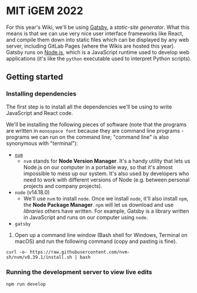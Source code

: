 # MIT iGEM 2022

For this year's Wiki, we'll be using [Gatsby](https://www.gatsbyjs.com/), a _static-site generator_. What this means is that we can use very nice user interface frameworks like React, and compile them down into static files which can be displayed by any web server, including GitLab Pages (where the Wikis are hosted this year). Gatsby runs on [Node.js](https://nodejs.org/en/), which is a JavaScript runtime used to develop web applications (it's like the `python` executable used to interpret Python scripts).

## Getting started

### Installing dependencies

The first step is to install all the dependencies we'll be using to write JavaScript and React code.

We'll be installing the following pieces of software (note that the programs are written in `monospace font` because they are command line programs - programs we can run on the command line; "command line" is also synonymous with "terminal"):

- [`nvm`](https://github.com/nvm-sh/nvm)
  - `nvm` stands for **Node Version Manager**. It's a handy utility that lets us Node.js on our computer in a portable way, so that it's almost impossible to mess up our system. It's also used by developers who need to work with different versions of Node (e.g. between personal projects and company projects).
- `node` (v14.18.0)
  - We'll use `nvm` to install `node`. Once we install `node`, it'll also install `npm`, the **Node Package Manager**. `npm` will let us download and use _libraries_ others have written. For example, Gatsby is a library written in JavaScript and runs on our computer using `node`.
- `gatsby`


1. Open up a command line window (Bash shell for Windows, Terminal on macOS) and run the following command (copy and pasting is fine).

```shell
curl -o- https://raw.githubusercontent.com/nvm-sh/nvm/v0.39.1/install.sh | bash
```

### Running the development server to view live edits

```shell
npm run develop
```